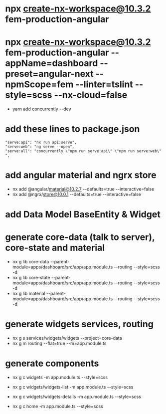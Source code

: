 # npx create-nx-workspace@10.3.2 fem-production-angular

# npx create-nx-workspace@10.3.2 fem-production-angular --appName=dashboard --preset=angular-next --npmScope=fem --linter=tslint --style=scss --nx-cloud=false

- yarn add concurrently --dev

# add these lines to package.json

    "serve:api": "nx run api:serve",
    "serve:web": "ng serve --open",
    "serve:all": "concurrently \"npm run serve:api\" \"npm run serve:web\" ",

# add angular material and ngrx store

- nx add @angular/material@10.2.7 --defaults=true --interactive=false
- nx add @ngrx/store@10.0.1 --defaults=true --interactive=false

# add Data Model BaseEntity & Widget

# generate core-data (talk to server), core-state and material

- nx g lib core-data --parent-module=apps/dashboard/src/app/app.module.ts --routing --style=scss -d
- nx g lib core-state --parent-module=apps/dashboard/src/app/app.module.ts --routing --style=scss -d
- nx g lib material --parent-module=apps/dashboard/src/app/app.module.ts --routing --style=scss -d

# generate widgets services, routing

- nx g s services/widgets/widgets --project=core-data
- nx g m routing --flat=true --m=app.module.ts

# generate components

- nx g c widgets -m app.module.ts --style=scss
- nx g c widgets/widgets-list -m app.module.ts --style=scss
- nx g c widgets/widgets-details -m app.module.ts --style=scss

- nx g c home -m app.module.ts --style=scss

